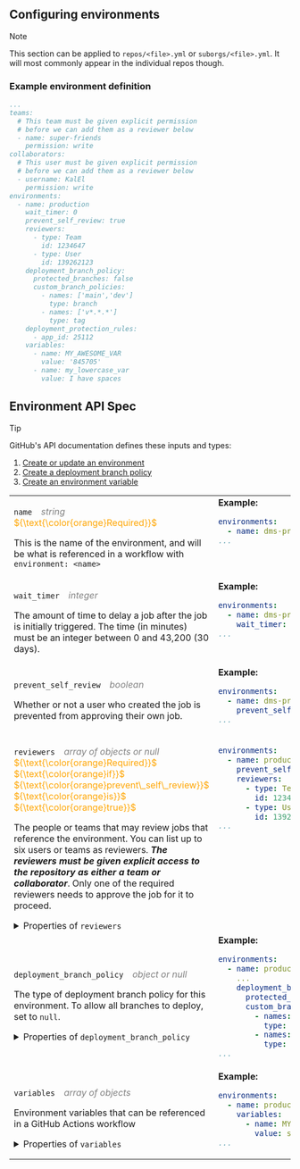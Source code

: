 ## Configuring environments

>[!NOTE]
>This section can be applied to `repos/<file>.yml` or `suborgs/<file>.yml`. It will most commonly appear in the individual repos though.

### Example environment definition

```yaml
...
teams:
  # This team must be given explicit permission
  # before we can add them as a reviewer below
  - name: super-friends
    permission: write
collaborators:
  # This user must be given explicit permission
  # before we can add them as a reviewer below
  - username: KalEl
    permission: write
environments:
  - name: production
    wait_timer: 0
    prevent_self_review: true
    reviewers:
      - type: Team
        id: 1234647
      - type: User
        id: 139262123
    deployment_branch_policy:
      protected_branches: false
      custom_branch_policies:
        - names: ['main','dev']
          type: branch
        - names: ['v*.*.*']
          type: tag
    deployment_protection_rules:
      - app_id: 25112
    variables:
      - name: MY_AWESOME_VAR
        value: '845705'
      - name: my_lowercase_var
        value: I have spaces
```

## Environment API Spec

>[!TIP]
>GitHub's API documentation defines these inputs and types:
>1. [Create or update an environment](https://docs.github.com/en/rest/deployments/environments?apiVersion=2022-11-28#create-or-update-an-environment)
>2. [Create a deployment branch policy](https://docs.github.com/en/rest/deployments/branch-policies?apiVersion=2022-11-28#create-a-deployment-branch-policy)
>3. [Create an environment variable](https://docs.github.com/en/rest/actions/variables?apiVersion=2022-11-28#create-an-environment-variable)

<table>
<tr><td>
<p><code>name</code><span style="color:gray;">&emsp;<i>string</i>&emsp;</span><span style="color:orange;">${\text{\color{orange}Required}}$</span></p>
<p>This is the name of the environment, and will be what is referenced in a workflow with <code>environment: &lt;name&gt;</code></p>
</td><td style="vertical-align:top">
<b>Example:</b>

```yaml
environments:
  - name: dms-prod-example
...
```

</td></tr>
<tr><td>
<p><code>wait_timer</code><span style="color:gray;">&emsp;<i>integer</i>&emsp;</span></p>
<p>The amount of time to delay a job after the job is initially triggered. The time (in minutes) must be an integer between 0 and 43,200 (30 days).</p>
</td><td style="vertical-align:top">
<b>Example:</b>

```yaml
environments:
  - name: dms-prod-example
    wait_timer: 30
...
```

</td></tr>
<tr><td>
<p><code>prevent_self_review</code><span style="color:gray;">&emsp;<i>boolean</i>&emsp;</span></p>
<p>Whether or not a user who created the job is prevented from approving their own job.</p>
</td><td style="vertical-align:top">
<b>Example:</b>

```yaml
environments:
  - name: dms-prod-example
    prevent_self_review: true
...
```

</td></tr>
<tr><td>
<p><code>reviewers</code><span style="color:gray;">&emsp;<i>array of objects or null</i>&emsp;</span><span style="color:orange;">${\text{\color{orange}Required}}$ ${\text{\color{orange}if}}$ ${\text{\color{orange}prevent\_self\_review}}$ ${\text{\color{orange}is}}$ ${\text{\color{orange}true}}$</span></p>
<p>The people or teams that may review jobs that reference the environment. You can list up to six users or teams as reviewers. <strong><em>The reviewers must be given explicit access to the repository as either a team or collaborator</em></strong>. Only one of the required reviewers needs to approve the job for it to proceed.</p>

<details><summary>Properties of <code>reviewers</code></summary>

<br>
<p>&emsp;<code>type</code><span style="color:gray;">&emsp;<i>string</i>&emsp;</span></p>
<p>&emsp;&emsp;The type of reviewer.<br>
&emsp;&emsp;Can be one of: <code>User</code>, <code>Team</code>.</p>

<p>&emsp;<code>id</code><span style="color:gray;">&emsp;<i>integer</i>&emsp;</span></p>
<p>&emsp;&emsp;The id of the user or team who can review the deployment</p>
<p>&emsp;&emsp;Can be obtained by:
<br>&emsp;&emsp;&emsp;<b>Team:</b>&ensp;<code>gh api /orgs/&lt;org&gt;/teams/&lt;team-slug&gt; | jq .id</code>
<br>&emsp;&emsp;&emsp;<b>User:</b>&ensp;<code>gh api /users/&lt;username&gt; | jq .id</code></p>

</details>
</td><td style="vertical-align:top">

```yaml
environments:
  - name: production
    prevent_self_review: true
    reviewers:
      - type: Team
        id: 1234647
      - type: User
        id: 139262123
...
```

</td></tr>
<tr><td>
<p><code>deployment_branch_policy</code><span style="color:gray;">&emsp;<i>object or null</i>&emsp;</span></p>
<p>The type of deployment branch policy for this environment. To allow all branches to deploy, set to <code>null</code>.</p>

<details><summary>Properties of <code>deployment_branch_policy</code></summary>
<br>
<p>&emsp;<code>protected_branches</code><span style="color:gray;">&emsp;<i>boolean</i>&emsp;</span><span style="color:orange;">${\text{\color{orange}Required}}$</span></p>
<p>&emsp;&emsp;Whether only branches with branch protection rules can deploy<br>&emsp;&emsp;to this environment. If <code>protected_branches</code> is <code>true</code>,<br>&emsp;&emsp;<code>custom_branch_policies</code> must be <code>false</code>; if <code>protected_branches</code><br>&emsp;&emsp;is <code>false</code>, <code>custom_branch_policies</code> must be an object.</p>

<p>&emsp;<code>custom_branch_policies</code><span style="color:gray;">&emsp;<i>boolean or object</i>&emsp;</span></p>
<p>&emsp;&emsp;Whether only branches that match the specified name patterns<br>&emsp;&emsp;can deploy to this environment. If <code>custom_branch_policies</code><br>&emsp;&emsp;is <code>false</code>, <code>protected_branches</code> must be <code>true</code>; if<br>&emsp;&emsp;<code>custom_branch_policies</code> is an object, <code>protected_branches</code><br>&emsp;&emsp;must be <code>false</code>.</p>

</details>

</td><td style="vertical-align:top">
<b>Example:</b>

```yaml
environments:
  - name: production
    ...
    deployment_branch_policy:
      protected_branches: false
      custom_branch_policies:
        - names: ['main','dev']
          type: branch
        - names: ['v*.*.*']
          type: tag
...
```

</td></tr>
<tr><td>
<p><code>variables</code><span style="color:gray;">&emsp;<i>array of objects</i>&emsp;</span></p>
<p>Environment variables that can be referenced in a GitHub Actions workflow</p>

<details><summary>Properties of <code>variables</code></summary>

<br>
<p>&emsp;<code>name</code><span style="color:gray;">&emsp;<i>string</i>&emsp;</span><span style="color:orange;">${\text{\color{orange}Required}}$</span></p>
<p>&emsp;&emsp;The name of the variable.</p>

<p>&emsp;<code>value</code><span style="color:gray;">&emsp;<i>string</i>&emsp;</span><span style="color:orange;">${\text{\color{orange}Required}}$</span></p>
<p>&emsp;&emsp;The value of the variable.</p>

</details>

</td><td style="vertical-align:top">
<b>Example:</b>

```yaml
environments:
  - name: production
    variables:
      - name: MY_AWESOME_VAR
        value: super duper value
...
```

</td></tr>
</table>
